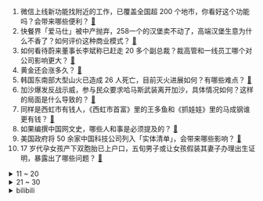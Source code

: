 1. 微信上线新功能找附近的工作，已覆盖全国超 200 个地市，你看好这个功能吗？会带来哪些便利？ [:link:](https://www.zhihu.com/question/1888613271411582615)
2. 快餐界「爱马仕」被中产抛弃，258一个的汉堡卖不动了，高端汉堡生意为什么不香了？如何评价这种商业模式？ [:link:](https://www.zhihu.com/question/1888321817753646503)
3. 如何看待蔚来董事长李斌称已赶走 20 多个副总裁？裁高管和一线员工哪个对公司影响更大？ [:link:](https://www.zhihu.com/question/15703655592)
4. 黄金还会涨多久？ [:link:](https://www.zhihu.com/question/15339566033)
5. 韩国东南部大型山火已造成 26 人死亡，目前灭火进展如何？有哪些难点？ [:link:](https://www.zhihu.com/question/15739608236)
6. 加沙爆发反战示威，参与民众要求哈马斯武装离开加沙，具体情况如何？这样的局面是什么导致的？ [:link:](https://www.zhihu.com/question/1888628372260774392)
7. 同样是西虹市有钱人，《西虹市首富》里的王多鱼和《抓娃娃》里的马成钢谁更有钱？ [:link:](https://www.zhihu.com/question/661609913)
8. 如果编撰中国网文史，哪些人和事是必须提及的？ [:link:](https://www.zhihu.com/question/15595836704)
9. 美国政府将 50 余家中国科技公司列入「实体清单」，会带来哪些影响？ [:link:](https://www.zhihu.com/question/15738564300)
10. 17 岁代孕女孩产下双胞胎已上户口，五旬男子或让女孩假装其妻子办理出生证明，暴露出了哪些问题？ [:link:](https://www.zhihu.com/question/1888504919339792145)
<details>
<summary>11 ~ 20</summary>

11. 苹果宣布向浙大捐赠 3000 万元人民币，支持编程教育，怎样解读苹果这一动作？为什么选择浙大？ [:link:](https://www.zhihu.com/question/15747764785)
12. 《乘风 2025》李晟以断层票数登顶第一，反超王珞丹、叶童等热门选手，如何评价她的表现？ [:link:](https://www.zhihu.com/question/15727122034)
13. 香飘飘新品奶茶卖 16 元一杯，含明前特级龙井，你能接受这个价位吗？有必要用特级龙井做奶茶吗？ [:link:](https://www.zhihu.com/question/1888580413204685344)
14. LPL 2025 赛季第二赛段小组赛TES 1:0 NIP，如何评价这场比赛？ [:link:](https://www.zhihu.com/question/15719463883)
15. 卫健委新规强制要求预包装食品标注饱和脂肪（酸）和糖，并提示儿童青少年避免摄入过量盐油糖，具有哪些意义？ [:link:](https://www.zhihu.com/question/1888520368077127816)
16. 男子 200 多万买二手房遇「20 年租约」，该找谁追责？租约比买卖合同更有效吗？如何查房屋出租情况？ [:link:](https://www.zhihu.com/question/15645883096)
17. 为什么山西冷得和东北一样程度？ [:link:](https://www.zhihu.com/question/15056012615)
18. 很多成年人接触健身之后才发现「腹式呼吸」很重要，但学校体育课为什么不从一开始就教孩子练腹式呼吸呢？ [:link:](https://www.zhihu.com/question/15582295443)
19. 黄仁勋称「全球一半 AI 学者来自中国」，中国 AI 学者的分布和流动将如何影响中美 AI 竞争格局？ [:link:](https://www.zhihu.com/question/15393941410)
20. Steam上有什么感人至深的游戏？ [:link:](https://www.zhihu.com/question/437165912)
</details>
<details>
<summary>21 ~ 30</summary>

21. 你的春天是什么温度，可以用照片来表达吗？ [:link:](https://www.zhihu.com/question/15062142537)
22. 如何评价《鸣潮》2.2 版本中卡提希娅的主线剧情？ [:link:](https://www.zhihu.com/question/1888553119216035519)
23. Google 调整 Android 开源政策，核心开发全面转向私有分支，这将对行业产生什么影响？ [:link:](https://www.zhihu.com/question/1888573522948891336)
24. 在游戏中，自己伤害增加25%和敌人受到伤害增加25%，哪个好？ [:link:](https://www.zhihu.com/question/1887084947031949693)
25. 人类明明是顶级杂食动物，胃酸接近食腐动物，为什么连生肉都不敢吃？ [:link:](https://www.zhihu.com/question/14159370972)
26. 如何看待TES在LPL春季赛第二赛段首日3-0全胜战绩？ [:link:](https://www.zhihu.com/question/15734582275)
27. 如何评价Google 宣布停止Android开源项目AOSP? [:link:](https://www.zhihu.com/question/1888565008272700194)
28. 为什么transformer的FFN需要先升维再降维？ [:link:](https://www.zhihu.com/question/665731716)
29. 开普勒当时是如何计算出行星轨道是椭圆的呢？ [:link:](https://www.zhihu.com/question/660377763)
30. 河流的源头是什么样子的呢？ [:link:](https://www.zhihu.com/question/22569404)
</details><details>
<summary>bilibili</summary>

</details>